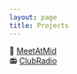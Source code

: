 ```yaml
---
layout: page
title: Projects
---
```


🚩 [MeetAtMid](./../projects/MeetAtMid/page)  
📻 [ClubRadio](./../projects/ClubRadio/page)

